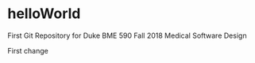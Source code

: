 # helloWorld
First Git Repository for Duke BME 590 Fall 2018 Medical Software Design

First change


